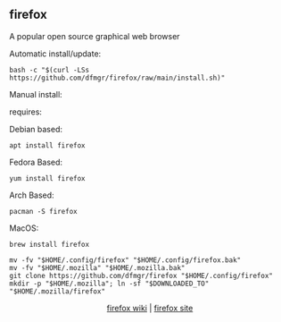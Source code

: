 ## firefox  
  
A popular open source graphical web browser  
  
Automatic install/update:

```shell
bash -c "$(curl -LSs https://github.com/dfmgr/firefox/raw/main/install.sh)"
```

Manual install:
  
requires:

Debian based:

```shell
apt install firefox
```  

Fedora Based:

```shell
yum install firefox
```  

Arch Based:

```shell
pacman -S firefox
```  

MacOS:  

```shell
brew install firefox
```
  
```shell
mv -fv "$HOME/.config/firefox" "$HOME/.config/firefox.bak"
mv -fv "$HOME/.mozilla" "$HOME/.mozilla.bak"
git clone https://github.com/dfmgr/firefox "$HOME/.config/firefox"
mkdir -p "$HOME/.mozilla"; ln -sf "$DOWNLOADED_TO" "$HOME/.mozilla/firefox"

```
  
<p align=center>
  <a href="https://wiki.archlinux.org/index.php/firefox" target="_blank" rel="noopener noreferrer">firefox wiki</a>  |  
  <a href="https://www.mozilla.org/firefox" target="_blank" rel="noopener noreferrer">firefox site</a>
</p>  
